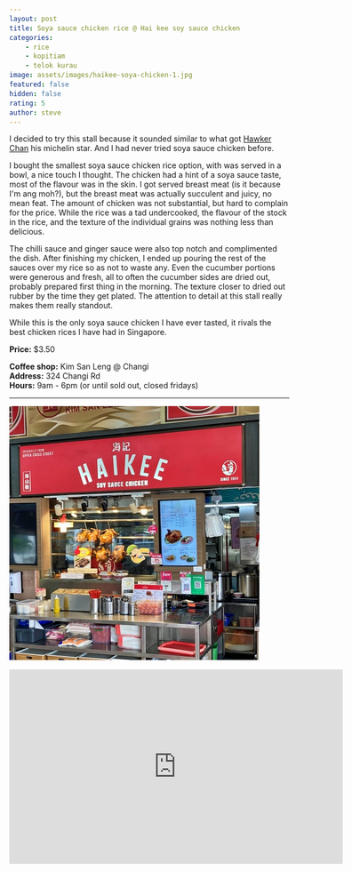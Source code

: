 ```yaml
---
layout: post
title: Soya sauce chicken rice @ Hai kee soy sauce chicken
categories:
    - rice
    - kopitiam
    - telok kurau
image: assets/images/haikee-soya-chicken-1.jpg
featured: false
hidden: false
rating: 5
author: steve
---
```

I decided to try this stall because it sounded similar to what got [Hawker Chan](https://guide.michelin.com/sg/en/singapore-region/singapore/restaurant/liao-fan-hong-kong-soya-sauce-chicken-rice-noodle) his michelin star. And I had never tried soya sauce chicken before.

I bought the smallest soya sauce chicken rice option, with was served in a bowl, a nice touch I thought. The chicken had a hint of a soya sauce taste, most of the flavour was in the skin. I got served breast meat (is it because I'm ang moh?), but the breast meat was actually succulent and juicy, no mean feat. The amount of chicken was not substantial, but hard to complain for the price. While the rice was a tad undercooked, the flavour of the stock in the rice, and the texture of the individual grains was nothing less than delicious.

The chilli sauce and ginger sauce were also top notch and complimented the dish. After finishing my chicken, I ended up pouring the rest of the sauces over my rice so as not to waste any. Even the cucumber portions were generous and fresh, all to often the cucumber sides are dried out, probably prepared first thing in the morning. The texture closer to dried out rubber by the time they get plated. The attention to detail at this stall really makes them really standout.

While this is the only soya sauce chicken I have ever tasted, it rivals the best chicken rices I have had in Singapore.

**Price:** $3.50  

**Coffee shop:** Kim San Leng @ Changi  
**Address:** 324 Changi Rd  
**Hours:** 9am - 6pm (or until sold out, closed fridays)  

***  

![Hai kee soy sauce chicken](/assets/images/haikee-soya-chicken-2.jpg "Hai kee soy sauce chicken")  

<iframe src="https://www.google.com/maps/embed?pb=!1m14!1m8!1m3!1d15955.050777263523!2d103.908271!3d1.3180312!3m2!1i1024!2i768!4f13.1!3m3!1m2!1s0x0%3A0x6f93bc5ad414257!2sHai%20Kee%20Soy%20Sauce%20Chicken%20Rice!5e0!3m2!1sen!2ssg!4v1609304424571!5m2!1sen!2ssg" width="600" height="350" frameborder="0" style="border:0;" allowfullscreen="" aria-hidden="false" tabindex="0"></iframe>

